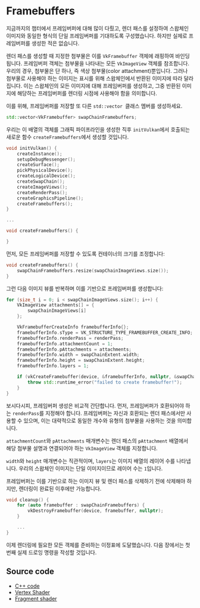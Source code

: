 # Framebuffers

지금까지의 챕터에서 프레임버퍼에 대해 많이 다뤘고, 렌더 패스를 설정하여 스왑체인 이미지와 동일한 형식의 단일 프레임버퍼를 기대하도록 구성했습니다. 하지만 실제로 프레임버퍼를 생성한 적은 없습니다.

렌더 패스를 생성할 때 지정한 첨부물은 이를 `VkFramebuffer` 객체에 래핑하여 바인딩됩니다. 프레임버퍼 객체는 첨부물을 나타내는 모든 `VkImageView` 객체를 참조합니다. 우리의 경우, 첨부물은 단 하나, 즉 색상 첨부물(color attachment)뿐입니다. 그러나 첨부물로 사용해야 하는 이미지는 표시를 위해 스왑체인에서 반환된 이미지에 따라 달라집니다. 이는 스왑체인의 모든 이미지에 대해 프레임버퍼를 생성하고, 그중 반환된 이미지에 해당하는 프레임버퍼를 렌더링 시점에 사용해야 함을 의미합니다.

이를 위해, 프레임버퍼를 저장할 또 다른 `std::vector `클래스 멤버를 생성하세요.

```C++
std::vector<VkFramebuffer> swapChainFramebuffers;
```

우리는 이 배열의 객체를 그래픽 파이프라인을 생성한 직후 `initVulkan`에서 호출되는 새로운 함수 `createFramebuffers`에서 생성할 것입니다.

```C++
void initVulkan() {
    createInstance();
    setupDebugMessenger();
    createSurface();
    pickPhysicalDevice();
    createLogicalDevice();
    createSwapChain();
    createImageViews();
    createRenderPass();
    createGraphicsPipeline();
    createFramebuffers();
}

...

void createFramebuffers() {

}
```

먼저, 모든 프레임버퍼를 저장할 수 있도록 컨테이너의 크기를 조정합니다:

```C++
void createFramebuffers() {
    swapChainFramebuffers.resize(swapChainImageViews.size());
}
```

그런 다음 이미지 뷰를 반복하며 이를 기반으로 프레임버퍼를 생성합니다:

```C++
for (size_t i = 0; i < swapChainImageViews.size(); i++) {
    VkImageView attachments[] = {
        swapChainImageViews[i]
    };

    VkFramebufferCreateInfo framebufferInfo{};
    framebufferInfo.sType = VK_STRUCTURE_TYPE_FRAMEBUFFER_CREATE_INFO;
    framebufferInfo.renderPass = renderPass;
    framebufferInfo.attachmentCount = 1;
    framebufferInfo.pAttachments = attachments;
    framebufferInfo.width = swapChainExtent.width;
    framebufferInfo.height = swapChainExtent.height;
    framebufferInfo.layers = 1;

    if (vkCreateFramebuffer(device, &framebufferInfo, nullptr, &swapChainFramebuffers[i]) != VK_SUCCESS) {
        throw std::runtime_error("failed to create framebuffer!");
    }
}
```

보시다시피, 프레임버퍼 생성은 비교적 간단합니다. 먼저, 프레임버퍼가 호환되어야 하는 `renderPass`를 지정해야 합니다. 프레임버퍼는 자신과 호환되는 렌더 패스에서만 사용할 수 있으며, 이는 대략적으로 동일한 개수와 유형의 첨부물을 사용하는 것을 의미합니다.

`attachmentCount`와 `pAttachments` 매개변수는 렌더 패스의 `pAttachment` 배열에서 해당 첨부물 설명과 연결되어야 하는 `VkImageView` 객체를 지정합니다.

`width`와 `height` 매개변수는 직관적이며, `layers`는 이미지 배열의 레이어 수를 나타냅니다. 우리의 스왑체인 이미지는 단일 이미지이므로 레이어 수는 `1`입니다.

프레임버퍼는 이를 기반으로 하는 이미지 뷰 및 렌더 패스를 삭제하기 전에 삭제해야 하지만, 렌더링이 완료된 이후에만 가능합니다.

```C++
void cleanup() {
    for (auto framebuffer : swapChainFramebuffers) {
        vkDestroyFramebuffer(device, framebuffer, nullptr);
    }

    ...
}
```

이제 렌더링에 필요한 모든 객체를 준비하는 이정표에 도달했습니다. 다음 장에서는 첫 번째 실제 드로잉 명령을 작성할 것입니다.

## Source code
- [C++ code](https://vulkan-tutorial.com/code/13_framebuffers.cpp)
- [Vertex Shader](https://vulkan-tutorial.com/code/09_shader_base.vert)
- [Fragment shader](https://vulkan-tutorial.com/code/09_shader_base.frag)